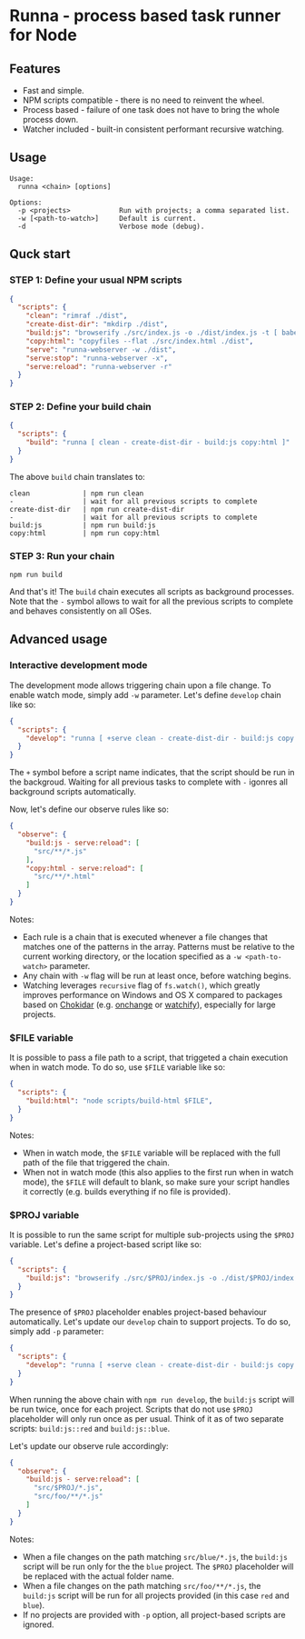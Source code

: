 # Runna - process based task runner for Node

## Features

* Fast and simple.
* NPM scripts compatible - there is no need to reinvent the wheel.
* Process based - failure of one task does not have to bring the whole process down.
* Watcher included - built-in consistent performant recursive watching.

## Usage

```
Usage:
  runna <chain> [options]

Options:
  -p <projects>            Run with projects; a comma separated list.
  -w [<path-to-watch>]     Default is current.
  -d                       Verbose mode (debug).
```

## Quck start

### STEP 1: Define your usual NPM scripts

```json
{
  "scripts": {
    "clean": "rimraf ./dist",
    "create-dist-dir": "mkdirp ./dist",
    "build:js": "browserify ./src/index.js -o ./dist/index.js -t [ babelify --presets [ babel-preset-env ] ]",
    "copy:html": "copyfiles --flat ./src/index.html ./dist",
    "serve": "runna-webserver -w ./dist",
    "serve:stop": "runna-webserver -x",
    "serve:reload": "runna-webserver -r"
  }
}
```

### STEP 2: Define your build chain

```json
{
  "scripts": {
    "build": "runna [ clean - create-dist-dir - build:js copy:html ]"
  }
}
```

The above `build` chain translates to:
```
clean             | npm run clean
-                 | wait for all previous scripts to complete
create-dist-dir   | npm run create-dist-dir
-                 | wait for all previous scripts to complete
build:js          | npm run build:js
copy:html         | npm run copy:html
```

### STEP 3: Run your chain

```
npm run build
```

And that's it! The `build` chain executes all scripts as background processes. Note that the `-` symbol allows to wait for all the previous scripts to complete and behaves consistently on all OSes.

## Advanced usage

### Interactive development mode

The development mode allows triggering chain upon a file change. To enable watch mode, simply add `-w` parameter. Let's define `develop` chain like so:

```json
{
  "scripts": {
    "develop": "runna [ +serve clean - create-dist-dir - build:js copy:html - serve:reload ] -w",
  }
}
```

The `+` symbol before a script name indicates, that the script should be run in the backgroud. Waiting for all previous tasks to complete with `-` igonres all background scripts automatically.

Now, let's define our observe rules like so:

```json
{
  "observe": {
    "build:js - serve:reload": [
      "src/**/*.js"
    ],
    "copy:html - serve:reload": [
      "src/**/*.html"
    ]
  }
}
```

Notes:
* Each rule is a chain that is executed whenever a file changes that matches one of the patterns in the array. Patterns must be relative to the current working directory, or the location specified as a `-w <path-to-watch>` parameter.
* Any chain with `-w` flag will be run at least once, before watching begins.
* Watching leverages `recursive` flag of `fs.watch()`, which greatly improves performance on Windows and OS X compared to packages based on [Chokidar](https://github.com/paulmillr/chokidar) (e.g. [onchange](https://github.com/Qard/onchange) or [watchify](https://github.com/browserify/watchify)), especially for large projects.

### $FILE variable

It is possible to pass a file path to a script, that triggeted a chain execution when in watch mode. To do so, use `$FILE` variable like so:

```json
{
  "scripts": {
    "build:html": "node scripts/build-html $FILE",
  }
}
```

Notes:
* When in watch mode, the `$FILE` variable will be replaced with the full path of the file that triggered the chain.
* When not in watch mode (this also applies to the first run when in watch mode), the `$FILE` will default to blank, so make sure your script handles it correctly (e.g. builds everything if no file is provided).

### $PROJ variable

It is possible to run the same script for multiple sub-projects using the `$PROJ` variable. Let's define a project-based script like so:

```json
{
  "scripts": {
    "build:js": "browserify ./src/$PROJ/index.js -o ./dist/$PROJ/index.js -t [ babelify --presets [ babel-preset-env ] ]"
  }
}
```
The presence of `$PROJ` placeholder enables project-based behaviour automatically. Let's update our `develop` chain to support projects. To do so, simply add `-p` parameter:

```json
{
  "scripts": {
    "develop": "runna [ +serve clean - create-dist-dir - build:js copy:html - serve:reload ] -w -p red,blue"
  }
}
```

When running the above chain with `npm run develop`, the `build:js` script will be run twice, once for each project. Scripts that do not use `$PROJ` placeholder will only run once as per usual. Think of it as of two separate scripts: `build:js::red` and `build:js::blue`.

Let's update our observe rule accordingly:

```json
{
  "observe": {
    "build:js - serve:reload": [
      "src/$PROJ/*.js",
      "src/foo/**/*.js"
    ]
  }
}
```

Notes:
* When a file changes on the path matching `src/blue/*.js`, the `build:js` script will be run only for the the `blue` project. The `$PROJ` placeholder will be replaced with the actual folder name.
* When a file changes on the path matching `src/foo/**/*.js`, the `build:js` script will be run for all projects provided (in this case `red` and `blue`).
* If no projects are provided with `-p` option, all project-based scripts are ignored.

